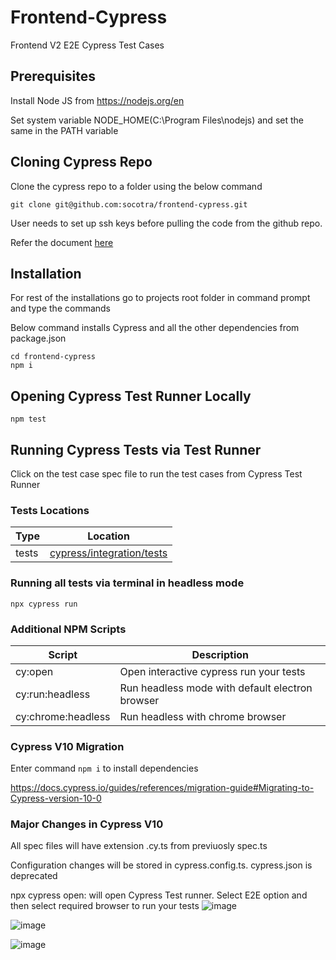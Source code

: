 # Frontend-Cypress
Frontend V2 E2E Cypress Test Cases

## Prerequisites
Install Node JS from https://nodejs.org/en

Set system variable NODE_HOME(C:\Program Files\nodejs) and set the same in the PATH variable

## Cloning Cypress Repo 
Clone the cypress repo to a folder using the below command
```
git clone git@github.com:socotra/frontend-cypress.git
```

User needs to set up ssh keys before pulling the code from the github repo.

Refer the document [here](https://socotra.atlassian.net/wiki/spaces/QUAL/pages/1266581654/Setting+up+SSH+Keys+to+clone+the+repo)

## Installation
For rest of the installations go to projects root folder in command prompt and type the commands

Below command installs Cypress and all the other dependencies from package.json

```node
cd frontend-cypress
npm i
```

## Opening Cypress Test Runner Locally
```node
npm test
```



## Running Cypress Tests via Test Runner
Click on the test case spec file to run the test cases from Cypress Test Runner

### Tests Locations

| Type | Location                                   |
| ---- | ------------------------------------------ |
| tests | [cypress/integration/tests](./cypress/tests) |



### Running all tests via terminal in headless mode
```node
npx cypress run
```

### Additional NPM Scripts

| Script                  | Description                                                         |
| ----------------------- | ------------------------------------------------------------------- |
| cy:open                 | Open interactive cypress run your tests                             |
| cy:run:headless         | Run headless mode with default electron browser                     |
| cy:chrome:headless      | Run headless with chrome browser                               |

### Cypress V10 Migration
Enter command ```npm i``` to install dependencies

https://docs.cypress.io/guides/references/migration-guide#Migrating-to-Cypress-version-10-0

### Major Changes in Cypress V10
All spec files will have extension .cy.ts from previuosly spec.ts

Configuration changes will be stored in cypress.config.ts. cypress.json is deprecated

npx cypress open:  will open Cypress Test runner. Select E2E option and then select required browser to run your tests
![image](https://user-images.githubusercontent.com/74168071/197133869-bd7370f8-d445-4684-a650-7ec1dea09bf7.png)

![image](https://user-images.githubusercontent.com/74168071/197134098-435a594c-4f43-4ef5-b4e0-710b34e840f2.png)

![image](https://user-images.githubusercontent.com/74168071/197201352-7422b436-ba8a-4767-9ee6-7e1411c277ba.png)

